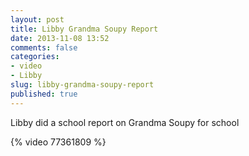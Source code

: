 ```yaml
---
layout: post
title: Libby Grandma Soupy Report
date: 2013-11-08 13:52
comments: false
categories:
- video
- Libby
slug: libby-grandma-soupy-report
published: true
---
```

Libby did a school report on Grandma Soupy for school

{% video 77361809 %}
